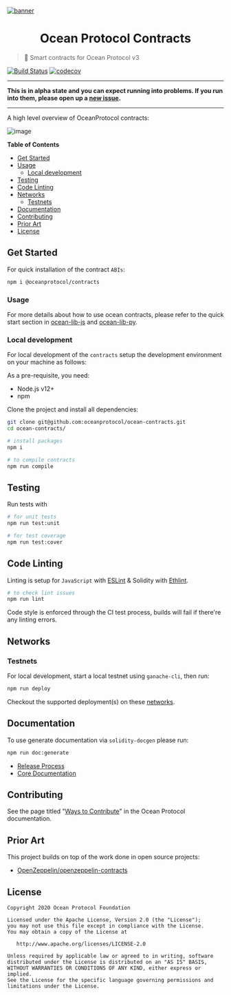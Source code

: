 [![banner](https://raw.githubusercontent.com/oceanprotocol/art/master/github/repo-banner%402x.png)](https://oceanprotocol.com)

<h1 align="center">Ocean Protocol Contracts</h1>

> 🐙 Smart contracts for Ocean Protocol v3

[![Build Status](https://travis-ci.com/oceanprotocol/ocean-contracts.svg?token=soMi2nNfCZq19zS1Rx4i&branch=master)](https://travis-ci.com/oceanprotocol/ocean-contracts)
 [![codecov](https://codecov.io/gh/oceanprotocol/contracts/branch/master/graph/badge.svg?token=31SZX1V4ZJ)](https://codecov.io/gh/oceanprotocol/contracts)

---

**This is in alpha state and you can expect running into problems. If you run into them, please open up a [new issue](/issues).**

---

A high level overview of OceanProtocol contracts:

![image](https://user-images.githubusercontent.com/5428661/92893688-31cbfa80-f41a-11ea-845c-2c94ecc978f1.png)



**Table of Contents**

- [Get Started](#get-started)
- [Usage](#usage)
  - [Local development](#local-development)
- [Testing](#testing)
- [Code Linting](#code-linting)
- [Networks](#networks)
  - [Testnets](#testnets)
- [Documentation](#documentation)
- [Contributing](#contributing)
- [Prior Art](#prior-art)
- [License](#license)

## Get Started

For quick installation of the contract `ABIs`:

```bash
npm i @oceanprotocol/contracts
```

### Usage
For more details about how to use ocean contracts, please refer to the quick start section in [ocean-lib-js](https://github.com/oceanprotocol/ocean-lib-js#-quick-start) and [ocean-lib-py](https://github.com/oceanprotocol/ocean-lib-py#quickstart).

### Local development

For local development of the `contracts` setup the development environment on your machine as follows:

As a pre-requisite, you need:

- Node.js v12+
- npm

Clone the project and install all dependencies:

```bash
git clone git@github.com:oceanprotocol/ocean-contracts.git
cd ocean-contracts/

# install packages
npm i

# to compile contracts
npm run compile
```

## Testing

Run tests with 

```bash
# for unit tests
npm run test:unit

# for test coverage
npm run test:cover
```

## Code Linting

Linting is setup for `JavaScript` with [ESLint](https://eslint.org) & Solidity with [Ethlint](https://github.com/duaraghav8/Ethlint).

```bash
# to check lint issues
npm run lint
```

Code style is enforced through the CI test process, builds will fail if there're any linting errors.

## Networks

### Testnets

For local development, start a local testnet using `ganache-cli`, then run:

```bash
npm run deploy
```
Checkout the supported deployment(s) on these [networks](docs/README.md#deployments).

## Documentation

To use generate documentation via `solidity-docgen` please run:

```bash
npm run doc:generate
```

* [Release Process](docs/RELEASE_PROCESS.md)
* [Core Documentation](docs/contracts)

## Contributing

See the page titled "[Ways to Contribute](https://docs.oceanprotocol.com/concepts/contributing/)" in the Ocean Protocol documentation.


## Prior Art

This project builds on top of the work done in open source projects:
- [OpenZeppelin/openzeppelin-contracts](https://github.com/OpenZeppelin/openzeppelin-contracts)

## License

```
Copyright 2020 Ocean Protocol Foundation

Licensed under the Apache License, Version 2.0 (the "License");
you may not use this file except in compliance with the License.
You may obtain a copy of the License at

   http://www.apache.org/licenses/LICENSE-2.0

Unless required by applicable law or agreed to in writing, software
distributed under the License is distributed on an "AS IS" BASIS,
WITHOUT WARRANTIES OR CONDITIONS OF ANY KIND, either express or implied.
See the License for the specific language governing permissions and
limitations under the License.
```
